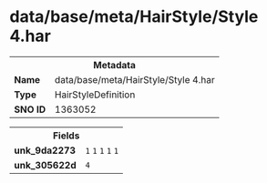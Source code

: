 <h1>data/base/meta/HairStyle/Style 4.har</h1><table><tr><th colspan="100%">Metadata</th></tr><tr><td><b>Name</b></td><td>data/base/meta/HairStyle/Style 4.har</td></tr><tr><td><b>Type</b></td><td>HairStyleDefinition</td></tr><tr><td><b>SNO ID</b></td><td>1363052</td></tr></table>

<table><tr><th colspan="100%">Fields</th></tr><tr><td><b>unk_9da2273</b></td><td><code>1</code>
<code>1</code>
<code>1</code>
<code>1</code>
<code>1</code>
</td></tr><tr><td><b>unk_305622d</b></td><td><code>4</code></td></tr></table>

